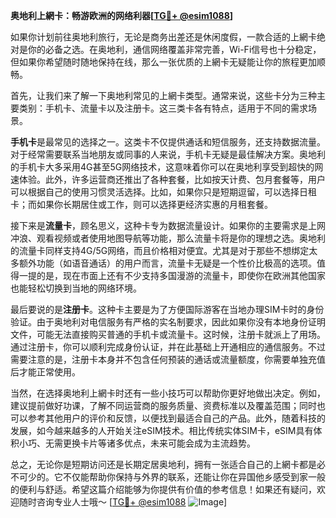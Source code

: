 **奥地利上網卡：畅游欧洲的网络利器[[TG💪+ @esim1088](https://t.me/s/esim1088)]**

如果你计划前往奥地利旅行，无论是商务出差还是休闲度假，一款合适的上網卡绝对是你的必备之选。在奥地利，通信网络覆盖非常完善，Wi-Fi信号也十分稳定，但如果你希望随时随地保持在线，那么一张优质的上網卡无疑能让你的旅程更加顺畅。

首先，让我们来了解一下奥地利常见的上網卡类型。通常来说，这些卡分为三种主要类别：手机卡、流量卡以及注册卡。这三类卡各有特点，适用于不同的需求场景。

**手机卡**是最常见的选择之一。这类卡不仅提供通话和短信服务，还支持数据流量。对于经常需要联系当地朋友或同事的人来说，手机卡无疑是最佳解决方案。奥地利的手机卡大多采用4G甚至5G网络技术，这意味着你可以在奥地利享受到超快的网速体验。此外，许多运营商还推出了各种套餐，比如按天计费、包月套餐等，用户可以根据自己的使用习惯灵活选择。比如，如果你只是短期逗留，可以选择日租卡；而如果你长期居住或工作，则可以选择更经济实惠的月租套餐。

接下来是**流量卡**，顾名思义，这种卡专为数据流量设计。如果你的主要需求是上网冲浪、观看视频或者使用地图导航等功能，那么流量卡将是你的理想之选。奥地利的流量卡同样支持4G/5G网络，而且价格相对便宜。尤其是对于那些不想绑定太多额外功能（如语音通话）的用户而言，流量卡无疑是一个性价比极高的选项。值得一提的是，现在市面上还有不少支持多国漫游的流量卡，即使你在欧洲其他国家也能轻松切换到当地的网络环境。

最后要说的是**注册卡**。这种卡主要是为了方便国际游客在当地办理SIM卡时的身份验证。由于奥地利对电信服务有严格的实名制要求，因此如果你没有本地身份证明文件，可能无法直接购买普通的手机卡或流量卡。这时候，注册卡就派上了用场。通过注册卡，你可以顺利完成身份认证，并在此基础上开通相应的通信服务。不过需要注意的是，注册卡本身并不包含任何预装的通话或流量额度，你需要单独充值后才能正常使用。

当然，在选择奥地利上網卡时还有一些小技巧可以帮助你更好地做出决定。例如，建议提前做好功课，了解不同运营商的服务质量、资费标准以及覆盖范围；同时也可以参考其他用户的评价和反馈，以便找到最适合自己的产品。此外，随着科技的发展，如今越来越多的人开始关注eSIM技术。相比传统实体SIM卡，eSIM具有体积小巧、无需更换卡片等诸多优点，未来可能会成为主流趋势。

总之，无论你是短期访问还是长期定居奥地利，拥有一张适合自己的上網卡都是必不可少的。它不仅能帮助你保持与外界的联系，还能让你在异国他乡感受到家一般的便利与舒适。希望这篇介绍能够为你提供有价值的参考信息！如果还有疑问，欢迎随时咨询专业人士哦～ [[TG💪+ @esim1088](https://t.me/s/esim1088) ![Image](https://i.postimg.cc/4NQfJmqS/Snipaste-2025-05-13-00-14-12.png)]